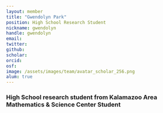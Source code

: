 ```yaml
---
layout: member
title: "Gwendolyn Park"
position: High School Research Student
nickname: gwendolyn
handle: gwendolyn 
email: 
twitter:
github: 
scholar: 
orcid:
osf: 
image: /assets/images/team/avatar_scholar_256.png
alum: true
---
```


### High School research student from Kalamazoo Area Mathematics & Science Center Student